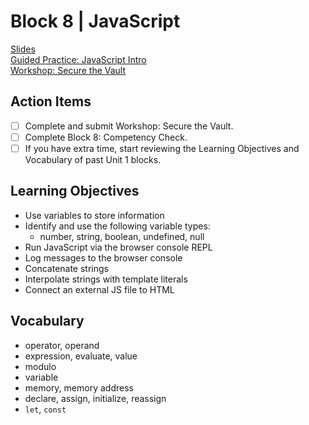 # Block 8 | JavaScript

[Slides](https://docs.google.com/presentation/d/e/2PACX-1vRJ381_gf5-K2RmHnff0UstsIlIfCwAtEkB2duL1J2hxrSHx72sfr7TScs_SOMksTLrZr24Vr4WJUr3/pub?start=false&loop=false&delayms=3000)\
[Guided Practice: JavaScript Intro](https://github.com/FullstackAcademy/Unit1.JavaScriptIntro)\
[Workshop: Secure the Vault](https://github.com/FullstackAcademy/Unit1.SecureTheVault)

## Action Items

- [ ] Complete and submit Workshop: Secure the Vault.
- [ ] Complete Block 8: Competency Check.
- [ ] If you have extra time, start reviewing the Learning Objectives and Vocabulary of past Unit 1 blocks.

## Learning Objectives

- Use variables to store information
- Identify and use the following variable types:
  - number, string, boolean, undefined, null
- Run JavaScript via the browser console REPL
- Log messages to the browser console
- Concatenate strings
- Interpolate strings with template literals
- Connect an external JS file to HTML

## Vocabulary

- operator, operand
- expression, evaluate, value
- modulo
- variable
- memory, memory address
- declare, assign, initialize, reassign
- `let`, `const`
